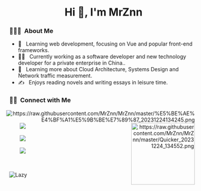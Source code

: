 <h1 align="center">Hi 👋, I'm MrZnn
<h3> 👨🏻‍💻 &nbsp;About Me </h3>

  - 🤔 &nbsp; Learning web development, focusing on Vue and popular front-end frameworks.
  - 🐕‍🦺 &nbsp; Currently working as a software developer and new technology developer for a private enterprise in China..
  - 🌱 &nbsp; Learning more about Cloud Architecture, Systems Design and Network traffic measurement.
  - ✍️ &nbsp; Enjoys reading novels and writing essays in leisure time.

<h3> 🤝🏻 &nbsp;Connect with Me</h3>

<div>
    <span align="right">
      <img align="right" style="margin: auto 8px" src="https://github-readme-stats.vercel.app/api/top-langs/?username=MrZnn&layout=compact&langs_count=6&bg_color=E6E6FA" alt="https://raw.githubusercontent.com/MrZnn/MrZnn/master/%E5%BE%AE%E4%BF%A1%E5%9B%BE%E7%89%87_20231224134245.png">
      <img width="170" height="165" style="margin: auto 8px" align="right" src="https://github-profile-trophy.vercel.app/?username=MrZnn&theme=onedark&title=MultiLanguage,Joined2020,Commits,Experience&row=2&column=2" alt="https://raw.githubusercontent.com/MrZnn/MrZnn/master/Quicker_20231224_134552.png">
  </span>  
  <span align="left">
    <p>&nbsp;&nbsp;&nbsp;&nbsp;&nbsp;&nbsp; 
      <a href="https://github.com/MrZnn" target="_blank">
        <img src="https://img.shields.io/badge/email-white?style=social&logo=gmail&label=znn1246657">
      </a>
    </p>
    <p>&nbsp;&nbsp;&nbsp;&nbsp;&nbsp;&nbsp;  
      <a href="https://github.com/MrZnn" target="_blank">
        <img src="https://img.shields.io/badge/github-white?style=social&logo=github&label=MrZnn">
      </a>
    </p>
    <p>&nbsp;&nbsp;&nbsp;&nbsp;&nbsp;&nbsp;  
      <a href="https://decade.net.cn" target="_blank">
        <img src="https://img.shields.io/badge/Blog-blue?style=social&label=📝  Decade">
      </a>
    </p>
  </span>
</div>

<p> &nbsp;</p>
<img src="https://github-readme-activity-graph.vercel.app/graph?username=MrZnn&theme=github-compact&custom_title=Activity&radius=30&height=250" alt="Lazy">










<!--
**MrZnn/MrZnn** is a ✨ _special_ ✨ repository because its `README.md` (this file) appears on your GitHub profile.

Here are some ideas to get you started:

- 🔭 I’m currently working on ...
- 🌱 I’m currently learning ...
- 👯 I’m looking to collaborate on ...
- 🤔 I’m looking for help with ...
- 💬 Ask me about ...
- 📫 How to reach me: ...
- 😄 Pronouns: ...
- ⚡ Fun fact: ...
-->
